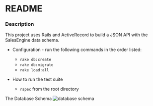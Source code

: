 # README

### Description
This project uses Rails and ActiveRecord to build a JSON API with the SalesEngine data schema.

* Configuration - run the following commands in the order listed:
  * ```rake db:create```
  * ```rake db:migrate```
  * ```rake load:all```  

* How to run the test suite
  * ```rspec``` from the root directory

The Database Schema
![database schema](https://cloud.githubusercontent.com/assets/12074778/20814767/466658fa-b7d8-11e6-8faf-800d8e4e4aca.png)
